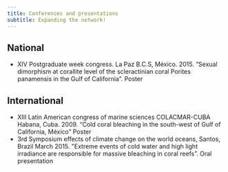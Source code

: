 ```yaml
---
title: Conferences and presentations
subtitle: Expanding the network!
---
```


## National
 * XIV Postgraduate week congress. La Paz B.C.S, México. 2015. “Sexual dimorphism at corallite level of the scleractinian coral Porites panamensis in the Gulf of California”. Poster  

## International 
 * XIII Latin American congress of marine sciences COLACMAR-CUBA Habana, Cuba. 2009. “Cold coral bleaching in the south-west of Gulf of California, México” Poster 
 * 3rd Symposium effects of climate change on the world oceans, Santos, Brazil March 2015. "Extreme events of cold water and high light irradiance are responsible for massive bleaching in coral reefs”. Oral presentation 
